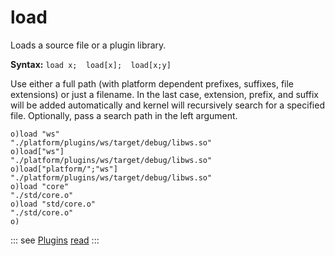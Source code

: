 # load

Loads a source file or a plugin library.

**Syntax:** ```load x;  load[x];  load[x;y]```

Use either a full path (with platform dependent prefixes, suffixes, file extensions) or just a filename. In the last case, extension, prefix, and suffix will be added automatically and kernel will recursively search for a specified file. Optionally, pass a search path in the left argument.

```o
o)load "ws"
"./platform/plugins/ws/target/debug/libws.so"
o)load["ws"]
"./platform/plugins/ws/target/debug/libws.so"
o)load["platform/";"ws"]
"./platform/plugins/ws/target/debug/libws.so"
o)load "core"
"./std/core.o"
o)load "std/core.o"
"./std/core.o"
o)
```

::: see
[Plugins](/plugins.md)
[read](/verbs/file/read.md)
:::
